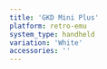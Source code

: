 ```yaml
---
title: 'GKD Mini Plus'
platform: retro-emu
system_type: handheld
variation: 'White'
accessories: ''
---
```

